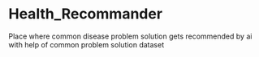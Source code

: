# Health_Recommander
Place where common disease problem solution gets recommended by ai with help of common problem solution dataset 
